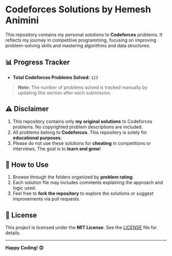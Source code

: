 # Codeforces Solutions by Hemesh Animini

This repository contains my personal solutions to **Codeforces** problems. It reflects my journey in competitive programming, focusing on improving problem-solving skills and mastering algorithms and data structures.

## 📊 Progress Tracker

- **Total Codeforces Problems Solved:** `123` 

> **Note:** The number of problems solved is tracked manually by updating this section after each submission.

## ⚠️ Disclaimer

1. This repository contains only **my original solutions** to Codeforces problems. No copyrighted problem descriptions are included.
2. All problems belong to **Codeforces**. This repository is solely for **educational purposes**.
3. Please do not use these solutions for **cheating** in competitions or interviews. The goal is to **learn and grow**!

## 🚀 How to Use

1. Browse through the folders organized by **problem rating**.
2. Each solution file may includes comments explaining the approach and logic used.
3. Feel free to **fork the repository** to explore the solutions or suggest improvements via pull requests.

## 📝 License

This project is licensed under the **MIT License**. See the [LICENSE](./LICENSE) file for details.

---

**Happy Coding! 😊**
